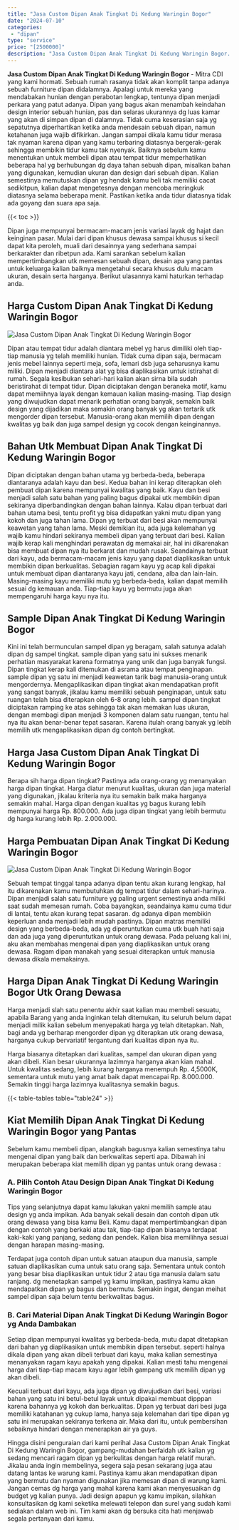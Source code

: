 ```yaml
---
title: "Jasa Custom Dipan Anak Tingkat Di Kedung Waringin Bogor"
date: "2024-07-10"
categories:
 - "dipan"
type: "service"
price: "[2500000]"
description: "Jasa Custom Dipan Anak Tingkat Di Kedung Waringin Bogor. Hingga disini penguraian dari kami perihal Jasa Custom Dipan Anak Tingkat Di Kedung Waringin Bogor,..."
---
```


**Jasa Custom Dipan Anak Tingkat Di Kedung Waringin Bogor** - Mitra CDI yang kami hormati. Sebuah rumah rasanya tidak akan komplit tanpa adanya sebuah furniture dipan didalamnya. Apalagi untuk mereka yang mendabakan hunian dengan perabotan lengkap, tentunya dipan menjadi perkara yang patut adanya. Dipan yang bagus akan menambah keindahan design interior sebuah hunian, pas dan selaras ukurannya dg luas kamar yang akan di simpan dipan di dalamnya. Tidak cuma keserasian saja yg sepatutnya diperhartikan ketika anda mendesain sebuah dipan, namun ketahanan juga wajib difikirkan. Jangan sampai dikala kamu tidur merasa tak nyaman karena dipan yang kamu terbaring diatasnya bergerak-gerak sehingga membikin tidur kamu tak nyenyak. Baiknya sebelum kamu menentukan untuk membeli dipan atau tempat tidur memperhatikan beberapa hal yg berhubungan dg daya tahan sebuah dipan, misalkan bahan yang digunakan, kemudian ukuran dan design dari sebuah dipan. Kalian semestinya memutuskan dipan yg hendak kamu beli tak memiliki cacat sedikitpun, kalian dapat mengetesnya dengan mencoba meringkuk diatasnya selama beberapa menit. Pastikan ketika anda tidur diatasnya tidak ada goyang dan suara apa saja.

{{< toc >}}

Dipan juga mempunyai bermacam-macam jenis variasi layak dg hajat dan keinginan pasar. Mulai dari dipan khusus dewasa sampai khusus si kecil dapat kita peroleh, muali dari desainnya yang sederhana sampai berkarakter dan ribetpun ada. Kami sarankan sebelum kalian mempertimbangkan utk memesan sebuah dipan, desain apa yang pantas untuk keluarga kalian baiknya mengetahui secara khusus dulu macam ukuran, desain serta harganya. Berikut ulasannya kami haturkan terhadap anda.

## Harga Custom Dipan Anak Tingkat Di Kedung Waringin Bogor

![Jasa Custom Dipan Anak Tingkat Di Kedung Waringin Bogor](/images/mebel/dipan-anak-016.jpg)

Dipan atau tempat tidur adalah diantara mebel yg harus dimiliki oleh tiap-tiap manusia yg telah memiliki hunian. Tidak cuma dipan saja, bermacam jenis mebel lainnya seperti meja, sofa, lemari dsb juga seharusnya kamu miliki. Dipan menjadi diantara alat yg bisa diaplikasikan untuk istirahat di rumah. Segala kesibukan sehari-hari kalian akan sirna bila sudah beristirahat di tempat tidur. Dipan diciptakan dengan beraneka motif, kamu dapat memiihnya layak dengan kemauan kalian masing-masing. Tiap design yang diwujudkan dapat menarik perhatian orang banyak, semakin baik design yang dijadikan maka semakin orang banyak yg akan tertarik utk mengorder dipan tersebut. Manusia-orang akan memilih dipan dengan kwalitas yg baik dan juga sampel design yg cocok dengan keinginannya.

## Bahan Utk Membuat Dipan Anak Tingkat Di Kedung Waringin Bogor

Dipan diciptakan dengan bahan utama yg berbeda-beda, beberapa diantaranya adalah kayu dan besi. Kedua bahan ini kerap diterapkan oleh pembuat dipan karena mempunyai kwalitas yang baik. Kayu dan besi menjadi salah satu bahan yang paling bagus dipakai utk membikin dipan sekiranya diperbandingkan dengan bahan lainnya. Kalau dipan terbuat dari bahan utama besi, tentu profit yg bisa didapatkan yakni mutu dipan yang kokoh dan juga tahan lama. Dipan yg terbuat dari besi akan mempunyai keawetan yang tahan lama. Meski demikian itu, ada juga kelemahan yg wajib kamu hindari sekiranya membeli dipan yang terbuat dari besi. Kalian wajib kerap kali menghindari perawatan dg memakai air, hal ini dikarenakan bisa membuat dipan nya itu berkarat dan mudah rusak. Seandainya terbuat dari kayu, ada bermacam-macam jenis kayu yang dapat diaplikasikan untuk membikin dipan berkualitas. Sebagian ragam kayu yg acap kali dipakai untuk membuat dipan diantaranya kayu jati, cendana, alba dan lain-lain. Masing-masing kayu memiliki mutu yg berbeda-beda, kalian dapat memilih sesuai dg kemauan anda. Tiap-tiap kayu yg bermutu juga akan mempengaruhi harga kayu nya itu.

## Sample Dipan Anak Tingkat Di Kedung Waringin Bogor

Kini ini telah bermunculan sampel dipan yg beragam, salah satunya adalah dipan dg sampel tingkat. sample dipan yang satu ini sukses menarik perhatian masyarakat karena formatnya yang unik dan juga banyak fungsi. Dipan tingkat kerap kali ditemukan di asrama atau tempat penginapan. sample dipan yg satu ini menjadi keawetan tarik bagi manusia-orang untuk mengordernya. Mengaplikasikan dipan tingkat akan mendapatkan profit yang sangat banyak, jikalau kamu memiliki sebuah penginapan, untuk satu ruangan telah bisa diterapkan oleh 6-8 orang lebih. sampel dipan tingkat diciptakan ramping ke atas sehingga tak akan memakan luas ukuran, dengan membagi dipan menjadi 3 komponen dalam satu ruangan, tentu hal nya itu akan benar-benar tepat sasaran. Karena itulah orang banyak yg lebih memilih utk mengaplikasikan dipan dg contoh bertingkat.

## Harga Jasa Custom Dipan Anak Tingkat Di Kedung Waringin Bogor

Berapa sih harga dipan tingkat? Pastinya ada orang-orang yg menanyakan harga dipan tingkat. Harga diatur menurut kualitas, ukuran dan juga material yang digunakan, jikalau kriteria nya itu semakin baik maka harganya semakin mahal. Harga dipan dengan kualitas yg bagus kurang lebih mempunyai harga Rp. 800.000. Ada juga dipan tingkat yang lebih bermutu dg harga kurang lebih Rp. 2.000.000.

## Harga Pembuatan Dipan Anak Tingkat Di Kedung Waringin Bogor

![Jasa Custom Dipan Anak Tingkat Di Kedung Waringin Bogor](/images/mebel/dipan-dewasa-001.jpg)

Sebuah tempat tinggal tanpa adanya dipan tentu akan kurang lengkap, hal itu dikarenakan kamu membutuhkan dg tempat tidur dalam sehari-harinya. Dipan menjadi salah satu furniture yg paling urgent semestinya anda miliki saat sudah memesan rumah. Coba bayangkan, seandainya kamu cuma tidur di lantai, tentu akan kurang tepat sasaran. dg adanya dipan membikin keperluan anda menjadi lebih mudah pastinya. Dipan matras memiliki design yang berbeda-beda, ada yg diperuntutkan cuma utk buah hati saja dan ada juga yang diperuntutkan untuk orang dewasa. Pada peluang kali ini, aku akan membahas mengenai dipan yang diaplikasikan untuk orang dewasa. Ragam dipan manakah yang sesuai diterapkan untuk manusia dewasa dikala memakainya.

## Harga Dipan Anak Tingkat Di Kedung Waringin Bogor Utk Orang Dewasa

Harga menjadi slah satu penentu akhir saat kalian mau membeli sesuatu, apabila Barang yang anda inginkan telah ditemukan, itu seluruh belum dapat menjadi milik kalian sebelum menyepakati harga yg telah ditetapkan. Nah, bagi anda yg berharap mengorder dipan yg diterapkan utk orang dewasa, harganya cukup bervariatif tergantung dari kualitas dipan nya itu.

Harga biasanya ditetapkan dari kualitas, sampel dan ukuran dipan yang akan dibeli. Kian besar ukurannya lazimnya harganya akan kian mahal. Untuk kwalitas sedang, lebih kurang harganya menempuh Rp. 4,5000K, sementara untuk mutu yang amat baik dapat mencapai Rp. 8.000.000. Semakin tinggi harga lazimnya kualitasnya semakin bagus.

{{< table-tables table="table24" >}}

## Kiat Memilih Dipan Anak Tingkat Di Kedung Waringin Bogor yang Pantas

Sebelum kamu membeli dipan, alangkah bagusnya kalian semestinya tahu mengenai dipan yang baik dan berkwalitas seperti apa. Dibawah ini merupakan beberapa kiat memilih dipan yg pantas untuk orang dewasa :

### A. Pilih Contoh Atau Design Dipan Anak Tingkat Di Kedung Waringin Bogor

Tips yang selanjutnya dapat kamu lakukan yakni memilih sample atau design yg anda impikan. Ada banyak sekali desain dan contoh dipan utk orang dewasa yang bisa kamu Beli. Kamu dapat mempertimbangkan dipan dengan contoh yang berkaki atau tak, tiap-tiap dipan biasanya terdapat kaki-kaki yang panjang, sedang dan pendek. Kalian bisa memilihnya sesuai dengan harapan masing-masing.

Terdapat juga contoh dipan untuk satuan ataupun dua manusia, sample satuan diaplikasikan cuma untuk satu orang saja. Sementara untuk contoh yang besar bisa diaplikasikan untuk tidur 2 atau tiga manusia dalam satu ranjang. dg menetapkan sampel yg kamu impikan, pastinya kamu akan mendapatkan dipan yg bagus dan bermutu. Semakin ingat, dengan meihat sampel dipan saja belum tentu berkwalitas bagus.

### B. Cari Material Dipan Anak Tingkat Di Kedung Waringin Bogor yg Anda Dambakan

Setiap dipan mempunyai kwalitas yg berbeda-beda, mutu dapat ditetapkan dari bahan yg diaplikasikan untuk membikin dipan tersebut. seperti halnya dikala dipan yang akan dibeli terbuat dari kayu, maka kalian semestinya menanyakan ragam kayu apakah yang dipakai. Kalian mesti tahu mengenai harga dari tiap-tiap macam kayu agar lebih gampang utk memilih dipan yg akan dibeli.

Kecuali terbuat dari kayu, ada juga dipan yg diwujudkan dari besi, variasi bahan yang satu ini betul-betul layak untuk dipakai membuat dipppan karena bahannya yg kokoh dan berkualitas. Dipan yg terbuat dari besi juga memiliki katahanan yg cukup lama, hanya saja kelemahan dari tipe dipan yg satu ini merupakan sekiranya terkena air. Maka dari itu, untuk pembersihan sebaiknya hindari dengan menerapkan air ya guys.

Hingga disini penguraian dari kami perihal Jasa Custom Dipan Anak Tingkat Di Kedung Waringin Bogor, gampang-mudahan berfaidah utk kalian yg sedang mencari ragam dipan yg berkulitas dengan harga relatif murah. Jikalau anda ingin membelinya, segera saja pesan sekarang juga atau datang lantas ke warung kami. Pastinya kamu akan mendapatkan dipan yang bermutu dan nyaman digunakan jika memesan dipan di warung kami. Jangan cemas dg harga yang mahal karena kami akan menyesuaikan dg budget yg kalian punya. Jadi design apapun yg kamu impikan, silahkan konsultasikan dg kami seketika melewati telepon dan surel yang sudah kami sediakan dalam web ini. Tim kami akan dg bersuka cita hati menjawab segala pertanyaan dari kamu.
